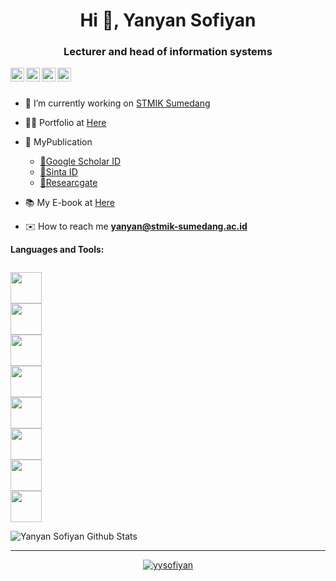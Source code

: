 <h1 align="center">Hi 👋, Yanyan Sofiyan</h1>
<h3 align="center">Lecturer and head of information systems</h3>

<a href="#">
  <img align="left" alt="yysofiyan | Twitter" width="22px" src="https://cdn.jsdelivr.net/npm/simple-icons@v3/icons/twitter.svg" />
</a>
<a href="https://www.linkedin.com/in/yanyansofiyan/">
  <img align="left" alt="Yanyan Sofiyan LinkdeIN" width="22px" src="https://cdn.jsdelivr.net/npm/simple-icons@v3/icons/linkedin.svg" />
</a>
<a href="#">
  <img align="left" alt="Fika Ridaul Maulayya Telegram" width="22px" src="https://cdn.jsdelivr.net/npm/simple-icons@v3/icons/telegram.svg" />
</a>
<a href="https://www.instagram.com/yysofiyan/">
  <img align="left" alt="Yanyan Sofiyan Instagram" width="22px" src="https://cdn.jsdelivr.net/npm/simple-icons@v3/icons/instagram.svg" />
</a>

<br>
<br>

- 🔭 I’m currently working on [STMIK Sumedang](#)

- 👨‍💻 Portfolio at [Here](https://github.com/yysofiyan/Redme.md)

- 📗 MyPublication 
  * [📗Google Scholar ID](https://scholar.google.co.id/citations?user=1Th3oxkAAAAJ&hl=id)
  * [📗Sinta ID](http://sinta.ristekbrin.go.id/affiliations/detail?id=1542&view=authors)
  * [📗Researcgate](https://www.researchgate.net/profile/Yanyan_Sofiyan)

- 📚 My E-book at [Here](#)

- ✉️ How to reach me **yanyan@stmik-sumedang.ac.id**

**Languages and Tools:**  

<!--icon source by santrikoding -->
<code>
<img height="50" src="https://santrikoding.com/storage/categories/Z9WjttjEmct1FzwkFDwSVyKpvhTqBWkJUQA1CuLc.png">
<img height="50" src="https://santrikoding.com/storage/categories/zuwzKbAhb691lp2Q1CIYaFK2w0a5McE1mceDOsRs.png">
<img height="50" src="https://santrikoding.com/storage/categories/YoSpx2AAk65JI5z9wsiYMY5z7i3vWCe06VUP3FC0.png">
<img height="50" src="https://santrikoding.com/storage/categories/cvwITZUdJRZIYg3zTz1iGdRFm08zLb7DIaazo5Cz.png">
<img height="50" src="https://santrikoding.com/storage/categories/GrRE4ZWJzJB1kWatAGZ26BZ0iNZBUUsuZfw8ss4Q.png">
<img height="50" src="https://santrikoding.com/storage/categories/iQMUiiTkloCSiqk3lSwpWtxnGqYjbfABjX2tAlHM.png">
<img height="50" src="https://santrikoding.com/storage/categories/2oQUsFblZH5UIA1Cn8nzOxUh8AO7rbetKxpCqNd7.png">
<img height="50" src="https://santrikoding.com/storage/categories/MG6r9rmxJqYoZAzZi75UeFO6dVtDwpyou9Er6htp.png">
</code>

![Yanyan Sofiyan Github Stats](https://github-readme-stats.vercel.app/api?username=yysofiyan&show_icons=true&theme=dracula)

***********************************
<!-- in your footer -->

<p align="center">
<a href="http://hits.dwyl.com/yysofiyan/yysofiyan/" target="blank"><img align="center"
            src="https://hits.dwyl.com/homepage.svg" alt="yysofiyan" ></a></p>
